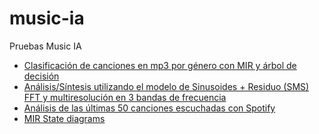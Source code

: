 # music-ia
Pruebas Music IA

* [Clasificación de canciones en mp3 por género con MIR y árbol de decisión](http://nbviewer.jupyter.org/github/hordiales/music-ia/blob/master/Clasificaci%C3%B3n%20con%20%C3%A1rbol%20de%20decisi%C3%B3n.ipynb)
* [Análisis/Síntesis utilizando el modelo de Sinusoides + Residuo (SMS) FFT y multiresolución en 3 bandas de frecuencia](http://nbviewer.jupyter.org/github/hordiales/music-ia/blob/master/SMS%20model%20multiresolution%20FFT.ipynb)
* [Análisis de las últimas 50 canciones escuchadas con Spotify](http://nbviewer.jupyter.org/github/hordiales/music-ia/blob/master/An%C3%A1lisis%20de%20las%20%C3%BAltimas%2050%20canciones%20escuchadas%20con%20Spotify.ipynb)
* [MIR State diagrams](http://nbviewer.jupyter.org/github/hordiales/music-ia/blob/master/MIR%20State.ipynb)

